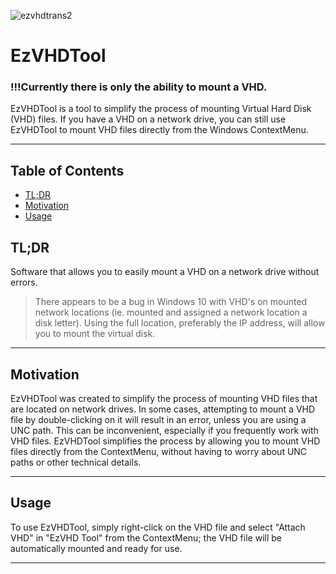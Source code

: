 ![ezvhdtrans2](https://user-images.githubusercontent.com/59510695/232297256-3ad30397-ec84-4788-8019-b205392662a4.png)
# EzVHDTool
### !!!Currently there is only the ability to mount a VHD. 

EzVHDTool is a tool to simplify the process of mounting Virtual Hard Disk (VHD) files. 
If you have a VHD on a network drive, you can still use EzVHDTool to mount VHD files directly from the Windows ContextMenu.
___
## Table of Contents
- [TL;DR](https://github.com/yuan-chan/ezvhdtool#tldr)
- [Motivation](https://github.com/yuan-chan/ezvhdtool#Motivation)
- [Usage](https://github.com/yuan-chan/ezvhdtool#Usage)

## TL;DR
Software that allows you to easily mount a VHD on a network drive without errors.
>There appears to be a bug in Windows 10 with VHD's on mounted network locations (ie. mounted and assigned a network location a disk letter). Using the full location, preferably the IP address, will allow you to mount the virtual disk.
___
## Motivation

EzVHDTool was created to simplify the process of mounting VHD files that are located on network drives. In some cases, attempting to mount a VHD file by double-clicking on it will result in an error, unless you are using a UNC path. This can be inconvenient, especially if you frequently work with VHD files. EzVHDTool simplifies the process by allowing you to mount VHD files directly from the ContextMenu, without having to worry about UNC paths or other technical details.
___

## Usage

To use EzVHDTool, simply right-click on the VHD file and select "Attach VHD" in "EzVHD Tool" from the ContextMenu; the VHD file will be automatically mounted and ready for use.
___
